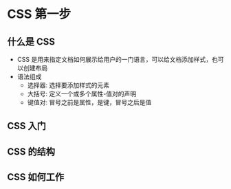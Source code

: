 # CSS 第一步

## 什么是 CSS

- CSS 是用来指定文档如何展示给用户的一门语言，可以给文档添加样式，也可以创建布局
- 语法组成
  - 选择器: 选择要添加样式的元素
  - 大括号: 定义一个或多个属性-值对的声明
  - 键值对: 冒号之前是属性，是键，冒号之后是值

## CSS 入门

## CSS 的结构

## CSS 如何工作
